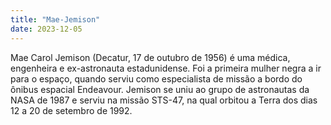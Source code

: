 ```yaml
---
title: "Mae-Jemison"
date: 2023-12-05
---
```

Mae Carol Jemison (Decatur, 17 de outubro de 1956) é uma médica, engenheira e ex-astronauta estadunidense. 
Foi a primeira mulher negra a ir para o espaço, quando serviu como especialista de missão a bordo do ônibus espacial Endeavour. 
Jemison se uniu ao grupo de astronautas da NASA de 1987 e serviu na missão STS-47,
na qual orbitou a Terra dos dias 12 a 20 de setembro de 1992.
